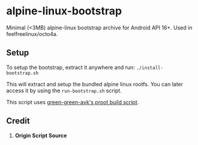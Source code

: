 # alpine-linux-bootstrap

Minimal (<3MB) alpine-linux bootstrap archive for Android API 16+. Used in feelfreelinux/octo4a.

## Setup

To setup the bootstrap, extract it anywhere  and run:
`./install-bootstrap.sh`

This will extract and setup the bundled alpine linux rootfs. You can later access it by using the `run-bootstrap.sh` script.

This script uses [green-green-avk's proot build script](https://github.com/green-green-avk/build-proot-android).


## Credit

1. []() **Origin Script Source**